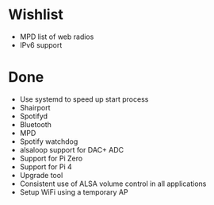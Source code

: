 # Wishlist

* MPD list of web radios
* IPv6 support

# Done

* Use systemd to speed up start process
* Shairport
* Spotifyd
* Bluetooth
* MPD
* Spotify watchdog
* alsaloop support for DAC+ ADC
* Support for Pi Zero
* Support for Pi 4
* Upgrade tool
* Consistent use of ALSA volume control in all applications
* Setup WiFi using a temporary AP
